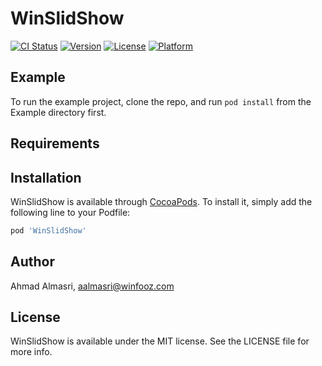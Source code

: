 # WinSlidShow

[![CI Status](https://img.shields.io/travis/Winfooz/WinSlidShow.svg?style=flat)](https://travis-ci.org/Winfooz/WinSlidShow)
[![Version](https://img.shields.io/cocoapods/v/WinSlidShow.svg?style=flat)](https://cocoapods.org/pods/WinSlidShow)
[![License](https://img.shields.io/cocoapods/l/WinSlidShow.svg?style=flat)](https://cocoapods.org/pods/WinSlidShow)
[![Platform](https://img.shields.io/cocoapods/p/WinSlidShow.svg?style=flat)](https://cocoapods.org/pods/WinSlidShow)

## Example

To run the example project, clone the repo, and run `pod install` from the Example directory first.

## Requirements

## Installation

WinSlidShow is available through [CocoaPods](https://cocoapods.org). To install
it, simply add the following line to your Podfile:

```ruby
pod 'WinSlidShow'
```

## Author

Ahmad Almasri, aalmasri@winfooz.com

## License

WinSlidShow is available under the MIT license. See the LICENSE file for more info.
